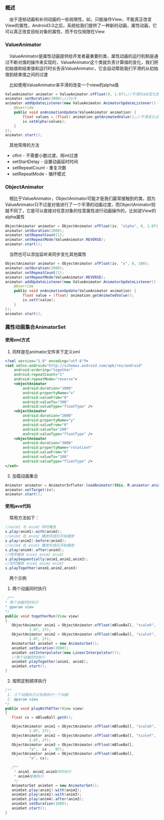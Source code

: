 ### 概述
　由于逐帧动画和补间动画的一些局限性，如，只能操作View，不能真正改变View的属性，Android3.0之后，系统给我们提供了一种新的动画，属性动画，它可以真正改变目标对象的属性，而不仅仅局限在View
 
### ValueAnimator
　ValueAnimator是属性动画提供给开发者最重要的类，属性动画的运行机制是通过不断对值的操作来实现的，ValueAnimator这个类就负责计算值的变化，我们把初始值和结束值和运行时长告诉ValueAnimator，它会自动帮助我们平滑的从初始值到结束值之间的过渡
 
　比如使用ValueAnimator来平滑的改变一个view的alpha值

``` java
ValueAnimator animator = ValueAnimator.ofFloat(0, 1.0f);//平滑的从0变化到1
animator.setDuration(3000);//3s内
animator.addUpdateListener(new ValueAnimator.AnimatorUpdateListener() {
	@Override
	public void onAnimationUpdate(ValueAnimator animation) {
		float values = (float) animation.getAnimatedValue();//平滑变化过程中拿到值
		iv.setAlpha(values);
	}
});
animator.start();
```
　其他常用的方法

 - ofInt - 不需要小数过渡，用int过渡
 - setStartDelay - 设置动画延时时间
 - setRepeatCount - 重复次数
 - setRepeatMode - 循环模式

### ObjectAnimator
　相比于ValueAnimator，ObjectAnimator可能才是我们最常接触到的类，因为ValueAnimator只不过是对值进行了一个平滑的动画过渡，而ObjectAnimator则就不同了，它是可以直接对任意对象的任意属性进行动画操作的，比如说View的alpha属性

``` java
ObjectAnimator animator = ObjectAnimator.ofFloat(iv, "alpha", 0, 1.0f);
animator.setDuration(2000);
animator.setRepeatCount(1);
animator.setRepeatMode(ValueAnimator.REVERSE);
animator.start();
```
　当然也可以添加监听来同步变化其他属性
 
``` java
ObjectAnimator animator = ObjectAnimator.ofFloat(iv, "x", 0, 100);
animator.setDuration(2000);
animator.setRepeatCount(1);
animator.setRepeatMode(ValueAnimator.REVERSE);
animator.addUpdateListener(new ValueAnimator.AnimatorUpdateListener() {
	@Override
	public void onAnimationUpdate(ValueAnimator animation) {
		float value = (float) animation.getAnimatedValue();
		iv.setY(value);
	}
});
animator.start();
```

### 属性动画集合AnimatorSet
#### 使用xml方式

 1. 同样是在animator文件夹下定义xml

``` xml
<?xml version="1.0" encoding="utf-8"?>
<set xmlns:android="http://schemas.android.com/apk/res/android"
    android:ordering="together"
    android:repeatCount="1"
    android:repeatMode="reverse">
    <objectAnimator
        android:duration="1000"
        android:propertyName="x"
        android:valueFrom="0"
        android:valueTo="300"
        android:valueType="floatType" />
    <objectAnimator
        android:duration="2000"
        android:propertyName="y"
        android:valueFrom="0"
        android:valueTo="200"
        android:valueType="floatType" />
    <objectAnimator
        android:duration="3000"
        android:propertyName="rotationY"
        android:valueFrom="0"
        android:valueTo="180"
        android:valueType="floatType" />
</set>
```

 2. 加载动画集合

``` java
Animator animator = AnimatorInflater.loadAnimator(this, R.animator.anim);
animator.setTarget(iv);
animator.start();
```
#### 使用java代码

　常用方法如下：
 
``` java
//anim1 与 anim2 同时播放
s.play(anim1).with(anim2);
//anim3 在 anim2 播放完成后开始播放
s.play(anim2).before(anim3);
//anim4 在 anim3 播放完成后开始播放
s.play(anim4).after(anim3);
//顺序播放 anim1 anim2 anim3
s.playSequentially(anim1,anim2,anim3);
//同时播放 anim1 anim2 anim3
s.playTogether(anim1,anim2,anim3)
```
　两个示例
 
 1. 两个动画同时执行

``` java
 /**
* 两个动画同时执行
* @param view
*/
public void togetherRun(View view)
{
   ObjectAnimator anim1 = ObjectAnimator.ofFloat(mBlueBall, "scaleX",
           1.0f, 2f);
   ObjectAnimator anim2 = ObjectAnimator.ofFloat(mBlueBall, "scaleY",
           1.0f, 2f);
   AnimatorSet animSet = new AnimatorSet();
   animSet.setDuration(2000);
   animSet.setInterpolator(new LinearInterpolator());
   //两个动画同时执行
   animSet.playTogether(anim1, anim2);
   animSet.start();
}
```


 2. 按照定制顺序执行

``` java
/**
 1. 三个动画执行之后再执行一个动画
 2. @param view
*/
public void playWithAfter(View view)
{
   float cx = mBlueBall.getX();

   ObjectAnimator anim1 = ObjectAnimator.ofFloat(mBlueBall, "scaleX",
           1.0f, 2f);
   ObjectAnimator anim2 = ObjectAnimator.ofFloat(mBlueBall, "scaleY",
           1.0f, 2f);
   ObjectAnimator anim3 = ObjectAnimator.ofFloat(mBlueBall,
           "x",  cx ,  0f);
   ObjectAnimator anim4 = ObjectAnimator.ofFloat(mBlueBall,
           "x", cx);

   /**
    * anim1，anim2,anim3同时执行 
    * anim4接着执行 
    */
   AnimatorSet animSet = new AnimatorSet();
   animSet.play(anim1).with(anim2);
   animSet.play(anim2).with(anim3);
   animSet.play(anim4).after(anim3);
   animSet.setDuration(1000);
   animSet.start();
}
```

